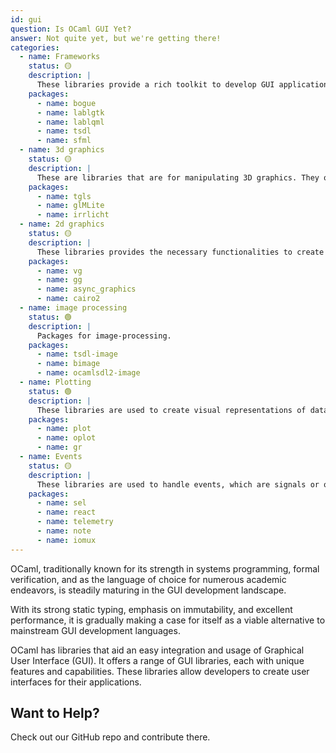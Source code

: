```yaml
---
id: gui
question: Is OCaml GUI Yet?
answer: Not quite yet, but we're getting there!
categories:
  - name: Frameworks
    status: 🟡
    description: |
      These libraries provide a rich toolkit to develop GUI applications.
    packages:
      - name: bogue
      - name: lablgtk
      - name: lablqml
      - name: tsdl
      - name: sfml
  - name: 3d graphics
    status: 🟡
    description: |
      These are libraries that are for manipulating 3D graphics. They offer a wide range of functionalities, including geometric transformations, rendering, shading, and handling user input.
    packages:
      - name: tgls
      - name: glMLite
      - name: irrlicht
  - name: 2d graphics
    status: 🟡
    description: |
      These libraries provides the necessary functionalities to create and manipulate 2D graphics.
    packages:
      - name: vg
      - name: gg
      - name: async_graphics
      - name: cairo2
  - name: image processing
    status: 🟢
    description: |
      Packages for image-processing.
    packages:
      - name: tsdl-image
      - name: bimage
      - name: ocamlsdl2-image
  - name: Plotting
    status: 🟢
    description: |
      These libraries are used to create visual representations of data. They provide functionalities to generate various types of plots, charts, and diagrams.
    packages:
      - name: plot
      - name: oplot
      - name: gr
  - name: Events
    status: 🟡
    description: |
      These libraries are used to handle events, which are signals or occurrences in the program’s environment that require a specific action or response.
    packages:
      - name: sel
      - name: react
      - name: telemetry
      - name: note
      - name: iomux
---
```


OCaml, traditionally known for its strength in systems programming, formal verification, and as the language of choice for numerous academic endeavors, is steadily maturing in the GUI development landscape.

With its strong static typing, emphasis on immutability, and excellent performance, it is gradually making a case for itself as a viable alternative to mainstream GUI development languages.

OCaml has libraries that aid an easy integration and usage of Graphical User Interface (GUI). It offers a range of GUI libraries, each with unique features and capabilities. These libraries allow developers to create user interfaces for their applications.

## Want to Help?

Check out our GitHub repo and contribute there.
